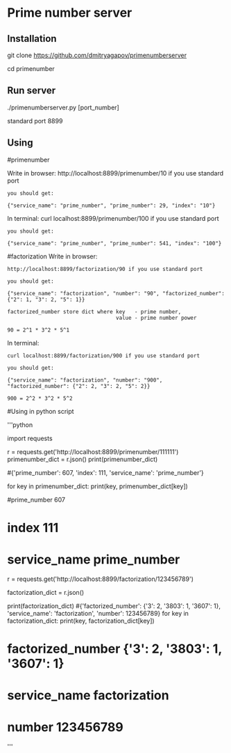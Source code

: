 Prime number server
===================

Installation
------------

git clone https://github.com/dmitryagapov/primenumberserver

cd primenumber

Run server
-----------

./primenumberserver.py [port_number]

standard port 8899

Using
---------
#primenumber

Write in browser:
    http://localhost:8899/primenumber/10 if you use standard port

    you should get:

    {"service_name": "prime_number", "prime_number": 29, "index": "10"}

In terminal:
    curl localhost:8899/primenumber/100 if you use standard port

    you should get:

    {"service_name": "prime_number", "prime_number": 541, "index": "100"}

#factorization
Write in browser:

    http://localhost:8899/factorization/90 if you use standard port

    you should get:

    {"service_name": "factorization", "number": "90", "factorized_number": {"2": 1, "3": 2, "5": 1}}

    factorized_number store dict where key   - prime number,
                                       value - prime number power

    90 = 2^1 * 3^2 * 5^1

In terminal:

    curl localhost:8899/factorization/900 if you use standard port

    you should get:

    {"service_name": "factorization", "number": "900", "factorized_number": {"2": 2, "3": 2, "5": 2}}

    900 = 2^2 * 3^2 * 5^2

#Using in python script

'''python

import requests

r = requests.get('http://localhost:8899/primenumber/111111')
primenumber_dict = r.json()
print(primenumber_dict)

#{'prime_number': 607, 'index': 111, 'service_name': 'prime_number'}

for key in primenumber_dict:
    print(key, primenumber_dict[key])

#prime_number 607
# index 111
# service_name prime_number

r = requests.get('http://localhost:8899/factorization/123456789')

factorization_dict = r.json()

print(factorization_dict)
#{'factorized_number': {'3': 2, '3803': 1, '3607': 1}, 'service_name': 'factorization', 'number': 123456789}
for key in factorization_dict:
    print(key, factorization_dict[key])

# factorized_number {'3': 2, '3803': 1, '3607': 1}
# service_name factorization
# number 123456789

'''
